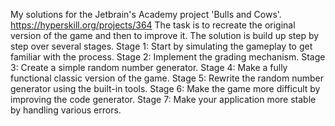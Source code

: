 My solutions for the Jetbrain's Academy project 'Bulls and Cows'. 
https://hyperskill.org/projects/364 
The task is to recreate the original version of the game and then to improve it.
The solution is build up step by step over several stages.
Stage 1: Start by simulating the gameplay to get familiar with the process.
Stage 2: Implement the grading mechanism.
Stage 3: Create a simple random number generator.
Stage 4: Make a fully functional classic version of the game.
Stage 5: Rewrite the random number generator using the built-in tools.
Stage 6: Make the game more difficult by improving the code generator.
Stage 7: Make your application more stable by handling various errors.
